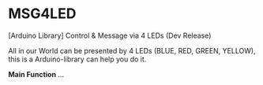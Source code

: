 # MSG4LED
[Arduino Library] Control &amp; Message via 4 LEDs (Dev Release)

All in our World can be presented by 4 LEDs (BLUE, RED, GREEN, YELLOW), this is a Arduino-library can help you do it.

**Main Function**
...

